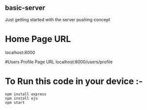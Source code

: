 ## basic-server
 Just getting started with the server pushing concept



# Home Page URL
localhost:8000

#Users Profile Page URL
localhost:8000/users/profile


# To Run this code in your device :-
```
npm install express
npm install ejs
npm start
```
